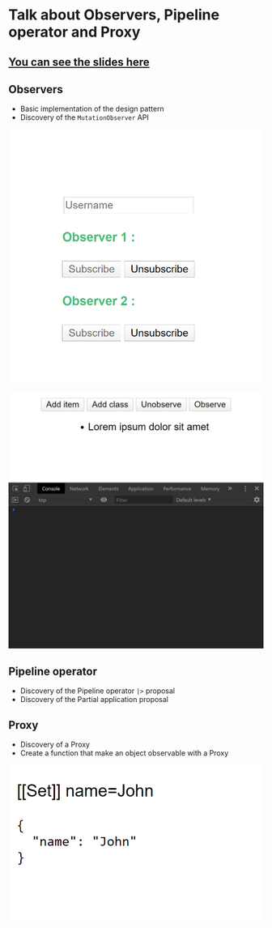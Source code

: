 # Talk about Observers, Pipeline operator and Proxy

## [You can see the slides here](https://slides.com/edimitchel/advancedjs-design-pattern#/)

## Observers
- Basic implementation of the design pattern
- Discovery of the `MutationObserver` API

![Simple observer principle](.github/observer.gif)

![Mutation observer demonstration](.github/mutationobserver.gif)


## Pipeline operator
- Discovery of the Pipeline operator `|>` proposal
- Discovery of the Partial application proposal

## Proxy
- Discovery of a Proxy
- Create a function that make an object observable with a Proxy

![Proxy demonstration](.github/proxy.gif)
